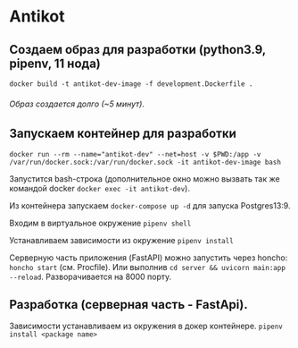 # Antikot

## Создаем образ для разработки (python3.9, pipenv, 11 нода)
`docker build -t antikot-dev-image -f development.Dockerfile .`
###### Образ создается долго (~5 минут).

## Запускаем контейнер для разработки 
`docker run --rm --name="antikot-dev" --net=host -v $PWD:/app -v /var/run/docker.sock:/var/run/docker.sock -it antikot-dev-image bash`

 Запустится bash-строка (дополнительное окно можно вызвать так же командой docker `docker exec -it antikot-dev`).

 Из контейнера запускаем `docker-compose up -d` для запуска Postgres13:9.

 Входим в виртуальное окружение `pipenv shell`

 Устанавливаем зависимости из окружение `pipenv install`

 Серверную часть приложения (FastAPI) можно запустить через honcho: `honcho start` (см. Procfile). Или выполнив `cd server && uvicorn main:app --reload`. Разворачивается на 8000 порту.

## Разработка (серверная часть - FastApi).
Зависимости устанавливаем из окружения в докер контейнере. 
`pipenv install <package name>`